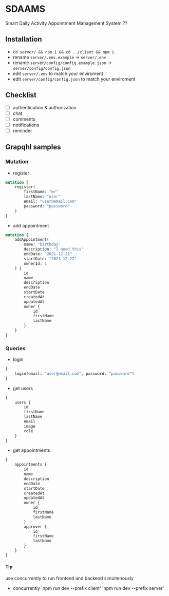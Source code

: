 # SDAAMS

Smart Daily Activity Appointment Management System ??

## Installation

- `cd server/ && npm i && cd ../client && npm i`
- rename `server/.env.example` -> `server/.env`
- rename `server/config/config.example.json` -> `server/config/config.json`
- edit `server/.env` to match your enviroment
- edit `server/config/config.json` to match your enviroment

## Checklist

- [ ] authentication & authorization
- [ ] chat
- [ ] comments
- [ ] notifications
- [ ] reminder

## Grapqhl samples

### Mutation

- register

```graphql
mutation {
	register(
		firstName: "mr"
		lastName: "user"
		email: "user@email.com"
		password: "password"
	)
}
```

- add appointment

```graphql
mutation {
	addAppointment(
		name: "birthday"
		description: "I need this"
		endDate: "2021-12-21"
		startDate: "2021-12-22"
		ownerId: 1
	) {
		id
		name
		description
		endDate
		startDate
		createdAt
		updatedAt
		owner {
			id
			firstName
			lastName
		}
	}
}
```

### Queries

- login

```graphql
{
	login(email: "user@email.com", password: "password")
}
```

- get users

```graphql
{
	users {
		id
		firstName
		lastName
		email
		image
		role
	}
}
```

- get appointments

```graphql
{
	appointments {
		id
		name
		description
		endDate
		startDate
		createdAt
		updatedAt
		owner {
			id
			firstName
			lastName
		}
		approver {
			id
			firstName
			lastName
		}
	}
}
```

#### Tip

use concurrently to run frontend and backend simultenously

- concurrently 'npm run dev --prefix client' 'npm run dev --prefix server'
